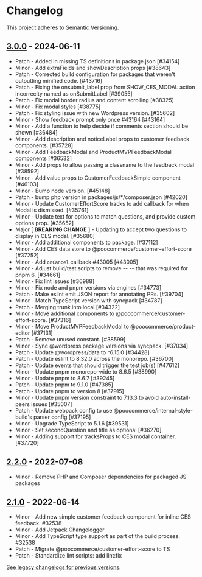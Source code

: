 # Changelog 

This project adheres to [Semantic Versioning](https://semver.org/spec/v2.0.0.html).

## [3.0.0](https://www.npmjs.com/package/@poocommerce/customer-effort-score/v/3.0.0) - 2024-06-11 

-   Patch - Added in missing TS definitions in package.json [#34154]
-   Minor - Add extraFields and showDescription props [#38643]
-   Patch - Corrected build configuration for packages that weren't outputting minified code. [#43716]
-   Patch - Fixing the onsubmit_label prop from SHOW_CES_MODAL action incorreclty named as onSubmitLabel [#39055]
-   Patch - Fix modal border radius and content scrolling [#38325]
-   Minor - Fix modal styles [#38775]
-   Patch - Fix styling issue with new Wordpress version. [#35602]
-   Minor - Show feedback prompt only once #43164 [#43164]
-   Minor - Add a function to help decide if comments section should be shown [#36484]
-   Minor - Add description and noticeLabel props to customer feedback components. [#35728]
-   Minor - Add FeedbackModal and ProductMVPFeedbackModal components [#36532]
-   Minor - Add props to allow passing a classname to the feedback modal [#38592]
-   Minor - Add value props to CustomerFeedbackSimple component [#46103]
-   Minor - Bump node version. [#45148]
-   Patch - bump php version in packages/js/*/composer.json [#42020]
-   Minor - Update CustomerEffortScore tracks to add callback for when Modal is dismissed. [#35761]
-   Minor - Update text for options to match questions, and provide custom options prop. [#35652]
-   Major [ **BREAKING CHANGE** ] - Updating to accept two questions to display in CES modal. [#35680]
-   Minor - Add additional components to package. [#37112]
-   Minor - Add CES data store to @poocommerce/customer-effort-score [#37252]
-   Minor - Add `onCancel` callback #43005 [#43005]
-   Minor - Adjust build/test scripts to remove -- -- that was required for pnpm 6. [#34661]
-   Minor - Fix lint issues [#36988]
-   Minor - Fix node and pnpm versions via engines [#34773]
-   Patch - Make eslint emit JSON report for annotating PRs. [#39704]
-   Minor - Match TypeScript version with syncpack [#34787]
-   Patch - Merging trunk into local [#34322]
-   Minor - Move additional components to @poocommerce/customer-effort-score. [#37316]
-   Minor - Move ProductMVPFeedbackModal to @poocommerce/product-editor [#37131]
-   Patch - Remove unused constant. [#38599]
-   Minor - Sync @wordpress package versions via syncpack. [#37034]
-   Patch - Update @wordpress/data to ^6.15.0 [#34428]
-   Patch - Update eslint to 8.32.0 across the monorepo. [#36700]
-   Patch - Update events that should trigger the test job(s) [#47612]
-   Minor - Update pnpm monorepo-wide to 8.6.5 [#38990]
-   Minor - Update pnpm to 8.6.7 [#39245]
-   Patch - Update pnpm to 9.1.0 [#47385]
-   Patch - Update pnpm to version 8 [#37915]
-   Minor - Update pnpm version constraint to 7.13.3 to avoid auto-install-peers issues [#35007]
-   Patch - Update webpack config to use @poocommerce/internal-style-build's parser config [#37195]
-   Minor - Upgrade TypeScript to 5.1.6 [#39531]
-   Minor - Set secondQuestion and title as optional [#36270]
-   Minor - Adding support for tracksProps to CES modal container. [#37720]

## [2.2.0](https://www.npmjs.com/package/@poocommerce/customer-effort-score/v/2.2.0) - 2022-07-08 

-   Minor - Remove PHP and Composer dependencies for packaged JS packages

## [2.1.0](https://www.npmjs.com/package/@poocommerce/customer-effort-score/v/2.1.0) - 2022-06-14 

-   Minor - Add new simple customer feedback component for inline CES feedback. #32538
-   Minor - Add Jetpack Changelogger
-   Minor - Add TypeScript type support as part of the build process. #32538
-   Patch - Migrate @poocommerce/customer-effort-score to TS
-   Patch - Standardize lint scripts: add lint:fix

[See legacy changelogs for previous versions](https://github.com/poocommerce/poocommerce/blob/68581955106947918d2b17607a01bdfdf22288a9/packages/js/customer-effort-score/CHANGELOG.md).
